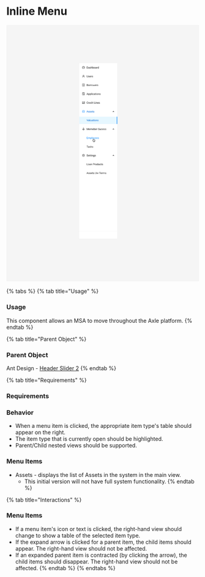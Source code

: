 # Inline Menu

![](../../.gitbook/assets/inline-menu%20%281%29.png)

{% tabs %}
{% tab title="Usage" %}
### Usage

This component allows an MSA to move throughout the Axle platform.
{% endtab %}

{% tab title="Parent Object" %}
### Parent Object

Ant Design - [Header Slider 2](https://ant.design/components/layout/)
{% endtab %}

{% tab title="Requirements" %}
### Requirements

### Behavior

* When a menu item is clicked, the appropriate item type's table should appear on the right.
* The item type that is currently open should be highlighted.
* Parent/Child nested views should be supported.

### Menu Items

* Assets - displays the list of Assets in the system in the main view.
  * This initial version will not have full system functionality.
{% endtab %}

{% tab title="Interactions" %}
### Menu Items

* If a menu item's icon or text is clicked, the right-hand view should change to show a table of the selected item type.
* If the expand arrow is clicked for a parent item, the child items should appear. The right-hand view should not be affected.
* If an expanded parent item is contracted \(by clicking the arrow\), the child items should disappear. The right-hand view should not be affected.
{% endtab %}
{% endtabs %}

